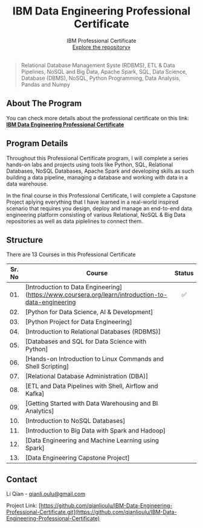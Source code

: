 
<p align="center">
 </a>
 <h1 align="center">IBM Data Engineering Professional Certificate</h1>
 <p align="center">
  IBM Professional Certificate
  <br />
  <a href=https://github.com/qianlioulu/IBM-Data-Engineering-Professional-Certificate>Explore the repository»</strong></a>
  <br />
  <br />
 </p>

</p>

> Relational Database Management Syste (RDBMS), ETL & Data Pipelines, NoSQL and Big Data, Apache Spark, SQL, Data Science, Database (DBMS), NoSQL, Python Programming, Data Analysis, Pandas and Numpy

<!-- ABOUT THE PROJECT -->

## About The Program

You can check more details about the professional certificate on this link: <a href=https://www.coursera.org/professional-certificates/ibm-data-engineer><strong>IBM Data Engineering Professional Certificate</strong></a>

## **Program Details**

Throughout this Professional Certificate program, I will complete a series hands-on labs and projects using tools like Python, SQL, Relational Databases, NoSQL Databases, Apache Spark and developing skills as such building a data pipeline, managing a database and working with data in a data warehouse.

In the final course in this Professional Certificate, I will complete a Capstone Project aplying everything that I have learned in a real-world inspired scenario that requires you design, deploy and manage an end-to-end data engineering platform consisting of various Relational, NoSQL & Big Data repositories as well as data piplelines to connect them.

## **Structure**

There are 13 Courses in this Professional Certificate

| Sr. No | Course                                                               |Status|
|:------:|----------------------------------------------------------------------------|:--:|
| 01.     | [Introduction to Data Engineering](https://www.coursera.org/learn/introduction-to-data-engineering|✅|
| 02.     | [Python for Data Science, AI & Development]| | 
| 03.     | [Python Project for Data Engineering]| |
| 04.     | [Introduction to Relational Databases (RDBMS)]| |
| 05.     | [Databases and SQL for Data Science with Python]| | 
| 06.     | [Hands-on Introduction to Linux Commands and Shell Scripting]|
| 07.     | [Relational Database Administration (DBA)]| |
| 08.     | [ETL and Data Pipelines with Shell, Airflow and Kafka]| |
| 09.     | [Getting Started with Data Warehousing and BI Analytics]| |
| 10.     | [Introduction to NoSQL Databases]| |
| 11.     | [Introduction to Big Data with Spark and Hadoop]| |
| 12.     | [Data Engineering and Machine Learning using Spark]| |
| 13.     | [Data Engineering Capstone Project]| |

<!-- CONTACT -->

## **Contact**

Li Qian - qianli.oulu@gmail.com

Project Link: [https://github.com/qianlioulu/IBM-Data-Engineering-Professional-Certificate.git](https://github.com/qianlioulu/IBM-Data-Engineering-Professional-Certificate)


